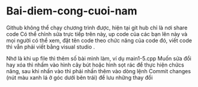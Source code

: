 # Bai-diem-cong-cuoi-nam
Github không thể chạy chương trình được, hiện tại git hub chỉ là nơi share code
Có thể chỉnh sửa trực tiếp trên này, up code của các bạn lên này và mọi người có thể xem, đặt tên code theo chức năng của code đó, viết code thì vẫn phải viết bằng visual studio
.

Nhớ là khi up file thì thêm số bài mình làm, ví dụ main1-5.cpp
Muốn sửa đổi hay xóa thì nhấm vào hình cây bút hoặc hình sọt rác để thực hiện chứcs năng, sau khi nhấn vào thì phải nhấn thêm vào dòng lệnh Commit changes (nút màu xanh lá ở góc dưới bên trái) để lưu những thay đổi

